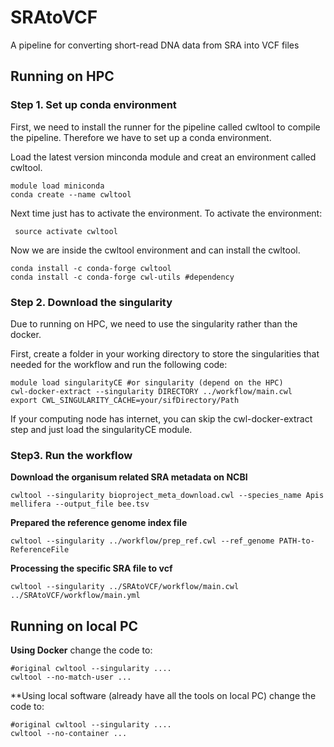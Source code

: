 # SRAtoVCF
A pipeline for converting short-read DNA data from SRA into VCF files

## Running on HPC
### Step 1. Set up conda environment
First, we need to install the runner for the pipeline called cwltool to compile the pipeline. Therefore we have to set up a conda environment.

Load the latest version minconda module and creat an environment called cwltool.
```
module load miniconda
conda create --name cwltool
```
Next time just has to activate the environment. To activate the environment:
```
 source activate cwltool
```
Now we are inside the cwltool environment and can install the cwltool.
```
conda install -c conda-forge cwltool
conda install -c conda-forge cwl-utils #dependency
```
### Step 2. Download the singularity
Due to running on HPC, we need to use the singularity rather than the docker.

First, create a folder in your working directory to store the singularities that needed for the workflow and run the following code:
```
module load singularityCE #or singularity (depend on the HPC)
cwl-docker-extract --singularity DIRECTORY ../workflow/main.cwl
export CWL_SINGULARITY_CACHE=your/sifDirectory/Path
```
If your computing node has internet, you can skip the cwl-docker-extract step and just load the singularityCE module.

### Step3. Run the workflow
**Download the organisum related SRA metadata on NCBI**
```
cwltool --singularity bioproject_meta_download.cwl --species_name Apis mellifera --output_file bee.tsv
```
**Prepared the reference genome index file**
```
cwltool --singularity ../workflow/prep_ref.cwl --ref_genome PATH-to-ReferenceFile
```
**Processing the specific SRA file to vcf**
```
cwltool --singularity ../SRAtoVCF/workflow/main.cwl ../SRAtoVCF/workflow/main.yml
```

## Running on local PC 
**Using Docker**
change the code to:
```
#original cwltool --singularity ....
cwltool --no-match-user ...
```
**Using local software (already have all the tools on local PC)
change the code to:
```
#original cwltool --singularity ....
cwltool --no-container ...
```


